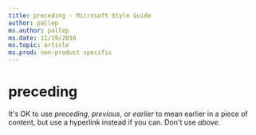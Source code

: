 ```yaml
---
title: preceding - Microsoft Style Guide
author: pallep
ms.author: pallep
ms.date: 11/19/2016
ms.topic: article
ms.prod: non-product specific
---
```


# preceding

It's OK to use *preceding*, *previous*, or *earlier* to mean earlier in a piece of content, but use a hyperlink instead if you can. Don't use *above.* 
